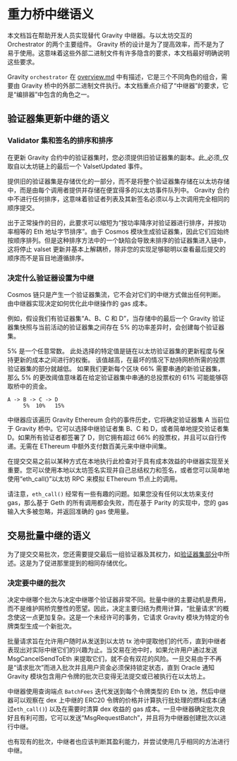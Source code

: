 # 重力桥中继语义

本文档旨在帮助开发人员实现替代 Gravity 中继器。与以太坊交互的 Orchestrator 的两个主要组件。 Gravity 桥的设计是为了提高效率，而不是为了易于使用。这意味着这些外部二进制文件有许多隐含的要求，本文档最好明确说明这些要求。

Gravity `orchestrator` 在 [overview.md](overview.md) 中有描述，它是三个不同角色的组合，需要由 Gravity 桥中的外部二进制文件执行。本文档重点介绍了“中继器”的要求，它是“编排器”中包含的角色之一。

## 验证器集更新中继的语义

### Validator 集和签名的排序和排序

在更新 Gravity 合约中的验证器集时，您必须提供旧验证器集的副本。此_必须_仅取自以太坊链上的最后一个 ValsetUpdated 事件。

提供旧的验证器集是存储优化的一部分，而不是将整个验证器集存储在以太坊存储中，而是由每个调用者提供并存储在便宜得多的以太坊事件队列中。 Gravity 合约中不进行任何排序，这意味着验证者列表及其新签名必须以与上次调用完全相同的顺序提交。

出于正常操作的目的，此要求可以缩短为“按功率降序对验证器进行排序，并按功率相等的 Eth 地址字节排序”。由于 Cosmos 模块生成验证器集，因此它们应始终按顺序排列。但是这种排序方法中的一个缺陷会导致未排序的验证器集进入链中，这将停止 valset 更新并基本上解耦桥，除非您的实现足够聪明以查看最后提交的顺序而不是盲目地遵循排序。

### 决定什么验证器设置为中继
Cosmos 链只是产生一个验证器集流，它不会对它们的中继方式做出任何判断。 由中继器实现决定如何优化此中继操作的 gas 成本。

例如，假设我们有验证器集“A、B、C 和 D”，当存储中的最后一个 Gravity 验证器集快照与当前活动的验证器集之间存在 5% 的功率差异时，会创建每个验证器集。

5% 是一个任意常数。 此处选择的特定值是链在以太坊验证器集的更新程度与保持更新的成本之间进行的权衡。 该值越高，在最坏的情况下劫持网桥所需的投票验证器集的部分就越低。 如果我们更新每个区块 66% 需要串通的新验证器集，那么 5% 的更改阈值意味着在给定验证器集中串通的总投票权的 61% 可能能够窃取桥中的资金。

```
A -> B -> C -> D
     5%  10%   15%
```

中继器应该遍历 Gravity Ethereum 合约的事件历史，它将确定验证器集 A 当前位于 Gravity 桥中。它可以选择中继验证者集 B、C 和 D，或者简单地提交验证者集 D。如果所有验证者都签署了 D，则它拥有超过 66% 的投票权，并且可以自行传递。无需在 EThereum 中额外支付数百美元来中继中间集。

在提交交易之前以某种方式在本地执行此检查对于具有成本效益的中继器实现至关重要。您可以使用本地以太坊签名实现并自己总结权力和签名，或者您可以简单地使用“eth_call()”以太坊 RPC 来模拟 EThereum 节点上的调用。

请注意，`eth_call()` 经常有一些有趣的问题。如果您没有任何以太坊来支付 gas，那么基于 Geth 的所有调用都会失败，而在基于 Parity 的实现中，您的 gas 输入大多被忽略，并返回准确的 gas 使用量。

## 交易批量中继的语义

为了提交交易批次，您还需要提交最后一组验证器及其权力，如[验证器集部分](###验证器集和签名的排序和排序)中所述。这是为了促进那里提到的相同存储优化。

### 决定要中继的批次

决定中继哪个批次与决定中继哪个验证器非常不同。批量中继的主要动机是费用，而不是维护网桥完整性的愿望。因此，决定主要归结为费用计算，“批量请求”的概念使这一点更加复杂。这是一个未经许可的事务，它请求 Gravity 模块为特定的令牌类型生成一个新批次。

批量请求旨在允许用户随时从发送到以太坊 tx 池中提取他们的代币，直到中继者表现出对实际中继它们的兴趣为止。当交易在池中时，如果允许用户通过发送 MsgCancelSendToEth 来提取它们，就不会有双花的风险。一旦交易由于不再是“请求批次”而进入批次并且用户资金必须保持锁定状态，直到 Oracle 通知 Gravity 模块包含用户令牌的批次已变得无法提交或已被执行在以太坊上。

中继器使用查询端点 `BatchFees` 迭代发送到每个令牌类型的 Eth tx 池，然后中继器可以观察在 dex 上中继的 ERC20 令牌的价格并计算执行批处理的燃料成本(通过`eth_call()`) 以及在需要时清算 dex 收益的 gas 成本。一旦中继器确定批次良好且有利可图，它可以发送“MsgRequestBatch”，并且将为中继器创建批次以进行中继。

也有现有的批次，中继者也应该判断其盈利能力，并尝试使用几乎相同的方法进行中继。
